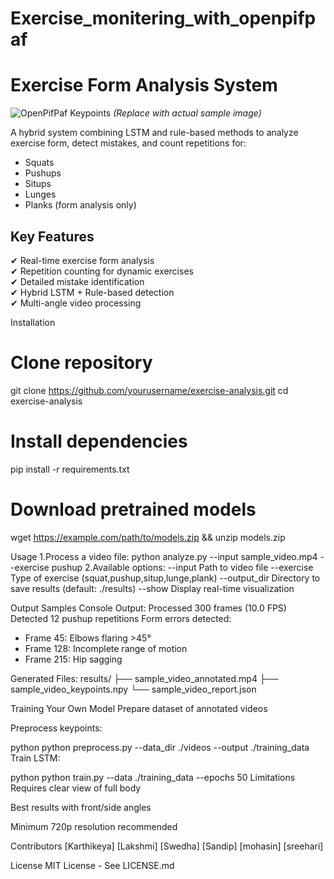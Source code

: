 # Exercise_monitering_with_openpifpaf
# Exercise Form Analysis System

![OpenPifPaf Keypoints](https://example.com/path/to/sample_keypoints_image.gif) *(Replace with actual sample image)*

A hybrid system combining LSTM and rule-based methods to analyze exercise form, detect mistakes, and count repetitions for:
- Squats
- Pushups
- Situps
- Lunges
- Planks (form analysis only)

## Key Features
✔ Real-time exercise form analysis  
✔ Repetition counting for dynamic exercises  
✔ Detailed mistake identification  
✔ Hybrid LSTM + Rule-based detection  
✔ Multi-angle video processing  

Installation
# Clone repository
git clone https://github.com/yourusername/exercise-analysis.git
cd exercise-analysis

# Install dependencies
pip install -r requirements.txt

# Download pretrained models
wget https://example.com/path/to/models.zip && unzip models.zip


Usage
1.Process a video file:
python analyze.py --input sample_video.mp4 --exercise pushup
2.Available options:
--input        Path to video file
--exercise     Type of exercise (squat,pushup,situp,lunge,plank)
--output_dir   Directory to save results (default: ./results)
--show         Display real-time visualization


Output Samples
Console Output:
Processed 300 frames (10.0 FPS)
Detected 12 pushup repetitions
Form errors detected:
- Frame 45: Elbows flaring >45°
- Frame 128: Incomplete range of motion
- Frame 215: Hip sagging


Generated Files:
results/
   ├── sample_video_annotated.mp4
   ├── sample_video_keypoints.npy
   └── sample_video_report.json

Training Your Own Model
Prepare dataset of annotated videos

Preprocess keypoints:

python
python preprocess.py --data_dir ./videos --output ./training_data
Train LSTM:

python
python train.py --data ./training_data --epochs 50
Limitations
Requires clear view of full body

Best results with front/side angles

Minimum 720p resolution recommended

Contributors
[Karthikeya] 
[Lakshmi]
[Swedha]
[Sandip]
[mohasin]
[sreehari]

License
MIT License - See LICENSE.md



   
